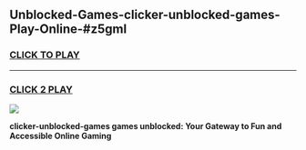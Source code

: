 
## Unblocked-Games-clicker-unblocked-games-Play-Online-#z5gml
<h3>
<a href="https://premium.freeplayer.one?title=clicker-unblocked-games&ref=27F">CLICK TO PLAY</a></h3>
<hr>

<h3>
<a href="https://premium.freeplayer.one?title=clicker-unblocked-games&ref=27F">CLICK 2 PLAY</a>
  
</h3>

<a href="https://premium.freeplayer.one?title=clicker-unblocked-games&ref=27F"><img src="https://clearcache.store/games.png"></a>


**clicker-unblocked-games games unblocked: Your Gateway to Fun and Accessible Online Gaming**
